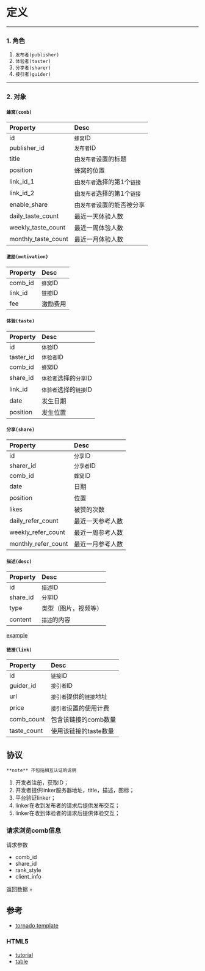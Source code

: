 
# 定义
------

### 1. 角色

1. `发布者(publisher)`
2. `体验者(taster)`
3. `分享者(sharer)`
4. `接引者(guider)`

------

### 2. 对象

#### `蜂窝(comb)`

| Property | Desc |
|:-------------|:-------------|
| id | `蜂窝`ID |
| publisher_id | `发布者`ID |
| title | 由`发布者`设置的标题 |
| position | 蜂窝的位置 |
| link_id_1 | 由`发布者`选择的第1个`链接` |
| link_id_2 | 由`发布者`选择的第1个`链接` |
| enable_share | 由`发布者`设置的能否被分享 |
| daily_taste_count | 最近一天体验人数 |
| weekly_taste_count | 最近一周体验人数 |
| monthly_taste_count | 最近一月体验人数 |

#### `激励(motivation)`

| Property | Desc |
|:-------------|:-------------|
| comb_id | `蜂窝`ID |
| link_id | `链接`ID |
| fee | 激励费用 |

#### `体验(taste)`

| Property | Desc |
|:-------------|:-------------|
| id | `体验`ID |
| taster_id | `体验者`ID |
| comb_id | `蜂窝`ID |
| share_id | `体验者`选择的`分享`ID |
| link_id | `体验者`选择的`链接`ID |
| date | 发生日期 |
| position | 发生位置 |

#### `分享(share)`

| Property | Desc |
|:-------------|:-------------|
| id | `分享`ID |
| sharer_id | `分享者`ID |
| comb_id | `蜂窝`ID |
| date | 日期 |
| position | 位置 |
| likes | 被赞的次数 |
| daily_refer_count | 最近一天参考人数 |
| weekly_refer_count | 最近一周参考人数 |
| monthly_refer_count | 最近一月参考人数 |

#### `描述(desc)`

| Property | Desc |
|:-------------|:-------------|
| id | `描述`ID |
| share_id | `分享`ID |
| type | 类型（图片，视频等） |
| content | `描述`的内容 |


[example](D:/honeyguide/pic/desc_example.jpg)

#### `链接(link)`

| Property | Desc |
|:-------------|:-------------|
| id | `链接`ID |
| guider_id | `接引者`ID |
| url | `接引者`提供的`链接`地址 |
| price | `接引者`设置的使用计费 |
| comb_count | 包含该链接的comb数量 |
| taste_count | 使用该链接的taste数量 |


## 协议

	**note** 不包括相互认证的说明 

1. 开发者注册，获取ID；
2. 开发者提供linker服务器地址，title，描述，图标；
3. 平台验证linker；
4. linker在收到发布者的请求后提供发布交互；
5. linker在收到体验者的请求后提供体验交互；

### 请求浏览comb信息
请求参数
+ comb_id
+ share_id
+ rank_style
+ client_info

返回数据
+ 

## 参考

+ [tornado template](https://github.com/tornadoweb/tornado/blob/master/tornado/template.py)

### HTML5

+ [tutorial](http://www.html-5-tutorial.com/nav-element.htm)
+ [table](http://colintoh.com/blog/display-table-anti-hero)
